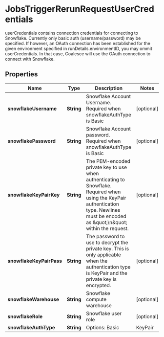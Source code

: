 

# JobsTriggerRerunRequestUserCredentials

userCredentials contains connection credentials for connecting to Snowflake. Currently only basic auth (username/password) may be specified. If however, an OAuth connection has been established for the given environment specified in runDetails.environmentID, you may ommit userCredentials. In that case, Coalesce will use the OAuth connection to connect with Snowflake.

## Properties

| Name | Type | Description | Notes |
|------------ | ------------- | ------------- | -------------|
|**snowflakeUsername** | **String** | Snowflake Account Username. Required when snowflakeAuthType is Basic |  [optional] |
|**snowflakePassword** | **String** | Snowflake Account password. Required when snowflakeAuthType is Basic |  [optional] |
|**snowflakeKeyPairKey** | **String** | The PEM-encoded private key to use when authenticating to Snowflake. Required when using the KeyPair authentication type. Newlines must be encoded as \&quot;\\n\&quot; within the request. |  [optional] |
|**snowflakeKeyPairPass** | **String** | The password to use to decrypt the private key. This is only applicable when the authentication type is KeyPair and the private key is encrypted. |  [optional] |
|**snowflakeWarehouse** | **String** | Snowflake compute warehouse |  [optional] |
|**snowflakeRole** | **String** | Snowflake user role |  [optional] |
|**snowflakeAuthType** | **String** | Options: Basic | KeyPair | OAuth |  [optional] |



